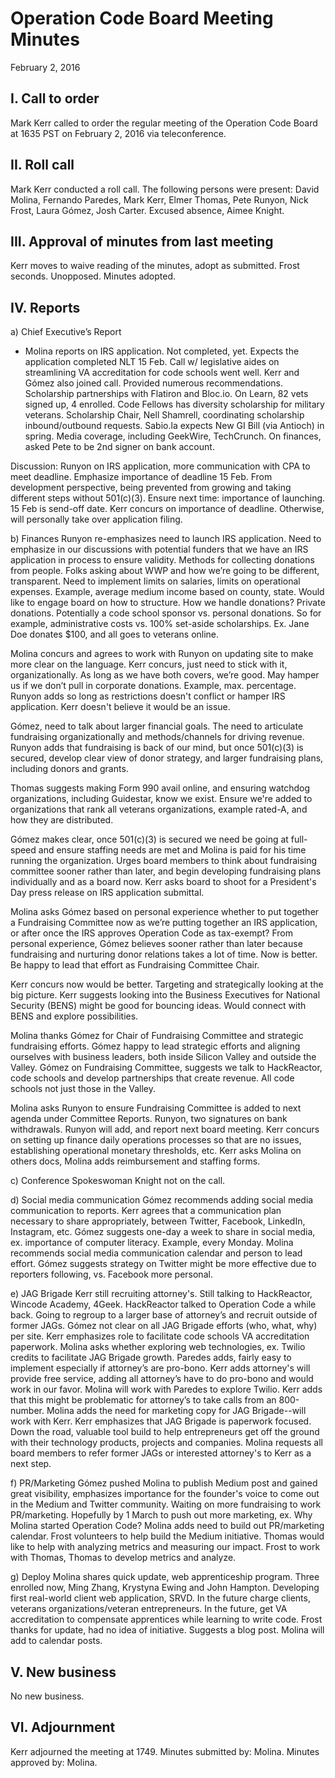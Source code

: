 # Operation Code Board Meeting Minutes
February 2, 2016

## I. Call to order
Mark Kerr called to order the regular meeting of the Operation Code Board at 1635 PST on February 2, 2016 via teleconference.

## II. Roll call
Mark Kerr conducted a roll call. The following persons were present: David Molina, Fernando Paredes, Mark Kerr, Elmer Thomas, Pete Runyon, Nick Frost, Laura Gómez, Josh Carter. Excused absence, Aimee Knight.

## III. Approval of minutes from last meeting
Kerr moves to waive reading of the minutes, adopt as submitted. Frost seconds. Unopposed. Minutes adopted.

## IV. Reports
a) Chief Executive’s Report
- Molina reports on IRS application. Not completed, yet. Expects the application completed NLT 15 Feb. Call w/ legislative aides on streamlining VA accreditation for code schools went well. Kerr and Gómez also joined call. Provided numerous recommendations. Scholarship partnerships with Flatiron and Bloc.io. On Learn, 82 vets signed up, 4 enrolled. Code Fellows has diversity scholarship for military veterans. Scholarship Chair, Nell Shamrell, coordinating scholarship inbound/outbound requests. Sabio.la expects New GI Bill (via Antioch) in spring. Media coverage, including GeekWire, TechCrunch. On finances, asked Pete to be 2nd signer on bank account.

Discussion: Runyon on IRS application, more communication with CPA to meet deadline. Emphasize importance of deadline 15 Feb. From development perspective, being prevented from growing and taking different steps without 501(c)(3). Ensure next time: importance of
launching. 15 Feb is send-off date. Kerr concurs on importance of deadline. Otherwise, will personally take over application filing.

b) Finances
Runyon re-emphasizes need to launch IRS application. Need to emphasize
in our discussions with potential funders that we have an IRS application in process to ensure validity. Methods for collecting donations from people. Folks asking about WWP and how we’re going to be different, transparent. Need to implement limits on salaries, limits on operational expenses. Example, average medium income based on county, state. Would like to engage board on how to structure. How we handle donations? Private donations. Potentially a code school sponsor vs. personal donations. So for example, administrative costs vs. 100% set-aside scholarships. Ex. Jane Doe donates $100, and all goes to veterans online.

Molina concurs and agrees to work with Runyon on updating site to make more clear on the language. Kerr concurs, just need to stick with it, organizationally. As long as we have both covers, we’re good. May hamper us if we don’t pull in corporate donations. Example, max. percentage. Runyon adds so long as restrictions doesn't conflict or hamper IRS application. Kerr doesn't believe it would be an issue.

Gómez, need to talk about larger financial goals. The need to articulate fundraising organizationally and methods/channels for driving revenue. Runyon adds that fundraising is back of our mind, but once 501(c)(3) is secured, develop clear view of donor strategy, and
larger fundraising plans, including donors and grants.  

Thomas suggests making Form 990 avail online, and ensuring watchdog organizations, including Guidestar, know we exist. Ensure we're added to organizations that rank all veterans organizations, example rated-A, and how they are distributed.

Gómez makes clear, once 501(c)(3) is secured we need be going at full-speed and ensure staffing needs are met and Molina is paid for his time running the organization. Urges board members to think about fundraising committee sooner rather than later, and begin developing fundraising plans individually and as a board now. Kerr asks board to shoot for a President's Day press release on IRS application submittal.

Molina asks Gómez based on personal experience whether to put together a Fundraising Committee now as we’re putting together an IRS application, or after once the IRS approves Operation Code as tax-exempt? From personal experience, Gómez believes sooner rather than later because fundraising and nurturing donor relations takes a lot of time. Now is better. Be happy to lead that effort as Fundraising Committee Chair.

Kerr concurs now would be better. Targeting and strategically looking at the big picture. Kerr suggests looking into the Business Executives for National Security (BENS) might be good for bouncing ideas. Would connect with BENS and explore possibilities.

Molina thanks Gómez for Chair of Fundraising Committee and strategic fundraising efforts. Gómez happy to lead strategic efforts and aligning ourselves with business leaders, both inside Silicon Valley and outside the Valley. Gómez on Fundraising Committee, suggests we talk to HackReactor, code schools and develop partnerships that create revenue. All code schools not just those in the Valley.

Molina asks Runyon to ensure Fundraising Committee is added to next agenda under Committee Reports. Runyon, two signatures on bank withdrawals. Runyon will add, and report next board meeting. Kerr concurs on setting up finance daily operations processes so that are no issues, establishing operational monetary thresholds, etc. Kerr asks Molina on others docs, Molina adds reimbursement and staffing forms.

c) Conference Spokeswoman
Knight not on the call.

d) Social media communication
Gómez recommends adding social media communication to reports. Kerr agrees that a communication plan necessary to share appropriately, between Twitter, Facebook, LinkedIn, Instagram, etc. Gómez suggests one-day a week to share in social media, ex. importance of computer literacy. Example, every Monday. Molina recommends social media communication calendar and person to lead effort. Gómez suggests strategy on Twitter might be more effective due to reporters following, vs. Facebook more personal.

e) JAG Brigade
Kerr still recruiting attorney's. Still talking to HackReactor, Wincode Academy, 4Geek. HackReactor talked to Operation Code a while back. Going to regroup to a larger base of attorney’s and recruit outside of former JAGs. Gómez not clear on all JAG Brigade efforts (who, what, why) per site. Kerr emphasizes role to facilitate code schools VA accreditation paperwork. Molina asks whether exploring web technologies, ex. Twilio credits to facilitate JAG Brigade growth. Paredes adds, fairly easy to implement especially if attorney’s are pro-bono. Kerr adds attorney's will provide free service, adding all attorney’s have to do pro-bono and would work in our favor. Molina will work with Paredes to explore Twilio. Kerr adds that this might be problematic for attorney’s to take calls from an 800-number. Molina adds the need for marketing copy for JAG Brigade--will work with Kerr. Kerr emphasizes that JAG Brigade is paperwork focused. Down the road, valuable tool build to help entrepreneurs get off the ground with their technology products, projects and companies. Molina requests all board members to refer former JAGs or interested attorney's to Kerr as a next step.

f) PR/Marketing
Gómez pushed Molina to publish Medium post and gained great visibility, emphasizes importance for the founder's voice to come out in the Medium and Twitter community. Waiting on more fundraising to work PR/marketing. Hopefully by 1 March to push out more marketing, ex. Why Molina started Operation Code? Molina adds need to build out PR/marketing calendar. Frost volunteers to help build the Medium initiative. Thomas would like to help with analyzing metrics and measuring our impact. Frost to work with Thomas, Thomas to develop metrics and analyze.

g) Deploy
Molina shares quick update, web apprenticeship program. Three enrolled now, Ming Zhang, Krystyna Ewing and John Hampton. Developing first real-world client web application, SRVD. In the future charge clients, veterans organizations/veteran entrepreneurs. In the future, get VA accreditation to compensate apprentices while learning to write code.
Frost thanks for update, had no idea of initiative. Suggests a blog post. Molina will add to calendar posts.

## V. New business
No new business.

## VI. Adjournment
Kerr adjourned the meeting at 1749. Minutes submitted by: Molina. Minutes approved by: Molina.
